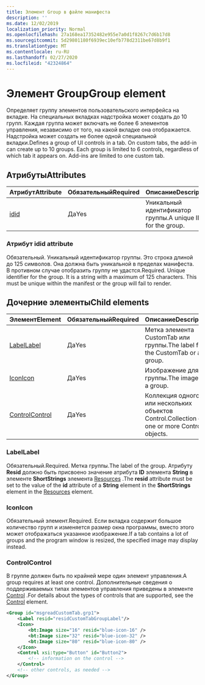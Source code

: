 ```yaml
---
title: Элемент Group в файле манифеста
description: ''
ms.date: 12/02/2019
localization_priority: Normal
ms.openlocfilehash: 27a168ea17352482e955e7a0d1f8267c7d6b17d8
ms.sourcegitcommit: 5d29801180f6939ec10efb778d2311be67d8b9f1
ms.translationtype: MT
ms.contentlocale: ru-RU
ms.lasthandoff: 02/27/2020
ms.locfileid: "42324864"
---
```

# <a name="group-element"></a><span data-ttu-id="5ff66-102">Элемент Group</span><span class="sxs-lookup"><span data-stu-id="5ff66-102">Group element</span></span>

<span data-ttu-id="5ff66-p101">Определяет группу элементов пользовательского интерфейса на вкладке.  На специальных вкладках надстройка может создать до 10 групп. Каждая группа может включать не более 6 элементов управления, независимо от того, на какой вкладке она отображается. Надстройка может создать не более одной специальной вкладки.</span><span class="sxs-lookup"><span data-stu-id="5ff66-p101">Defines a group of UI controls in a tab.  On custom tabs, the add-in can create up to 10 groups. Each group is limited to 6 controls, regardless of which tab it appears on. Add-ins are limited to one custom tab.</span></span>

## <a name="attributes"></a><span data-ttu-id="5ff66-106">Атрибуты</span><span class="sxs-lookup"><span data-stu-id="5ff66-106">Attributes</span></span>

|  <span data-ttu-id="5ff66-107">Атрибут</span><span class="sxs-lookup"><span data-stu-id="5ff66-107">Attribute</span></span>  |  <span data-ttu-id="5ff66-108">Обязательный</span><span class="sxs-lookup"><span data-stu-id="5ff66-108">Required</span></span>  |  <span data-ttu-id="5ff66-109">Описание</span><span class="sxs-lookup"><span data-stu-id="5ff66-109">Description</span></span>  |
|:-----|:-----|:-----|
|  [<span data-ttu-id="5ff66-110">id</span><span class="sxs-lookup"><span data-stu-id="5ff66-110">id</span></span>](#id-attribute)  |  <span data-ttu-id="5ff66-111">Да</span><span class="sxs-lookup"><span data-stu-id="5ff66-111">Yes</span></span>  | <span data-ttu-id="5ff66-112">Уникальный идентификатор группы.</span><span class="sxs-lookup"><span data-stu-id="5ff66-112">A unique ID for the group.</span></span>|

### <a name="id-attribute"></a><span data-ttu-id="5ff66-113">Атрибут id</span><span class="sxs-lookup"><span data-stu-id="5ff66-113">id attribute</span></span>

<span data-ttu-id="5ff66-p102">Обязательный. Уникальный идентификатор группы. Это строка длиной до 125 символов. Она должна быть уникальной в пределах манифеста. В противном случае отобразить группу не удастся.</span><span class="sxs-lookup"><span data-stu-id="5ff66-p102">Required. Unique identifier for the group. It is a string with a maximum of 125 characters. This must be unique within the manifest or the group will fail to render.</span></span>

## <a name="child-elements"></a><span data-ttu-id="5ff66-118">Дочерние элементы</span><span class="sxs-lookup"><span data-stu-id="5ff66-118">Child elements</span></span>
|  <span data-ttu-id="5ff66-119">Элемент</span><span class="sxs-lookup"><span data-stu-id="5ff66-119">Element</span></span> |  <span data-ttu-id="5ff66-120">Обязательный</span><span class="sxs-lookup"><span data-stu-id="5ff66-120">Required</span></span>  |  <span data-ttu-id="5ff66-121">Описание</span><span class="sxs-lookup"><span data-stu-id="5ff66-121">Description</span></span>  |
|:-----|:-----|:-----|
|  [<span data-ttu-id="5ff66-122">Label</span><span class="sxs-lookup"><span data-stu-id="5ff66-122">Label</span></span>](#label)      | <span data-ttu-id="5ff66-123">Да</span><span class="sxs-lookup"><span data-stu-id="5ff66-123">Yes</span></span> |  <span data-ttu-id="5ff66-124">Метка элемента CustomTab или группы.</span><span class="sxs-lookup"><span data-stu-id="5ff66-124">The label for the CustomTab or a group.</span></span>  |
|  [<span data-ttu-id="5ff66-125">Icon</span><span class="sxs-lookup"><span data-stu-id="5ff66-125">Icon</span></span>](icon.md)      | <span data-ttu-id="5ff66-126">Да</span><span class="sxs-lookup"><span data-stu-id="5ff66-126">Yes</span></span> |  <span data-ttu-id="5ff66-127">Изображение для группы.</span><span class="sxs-lookup"><span data-stu-id="5ff66-127">The image for a group.</span></span>  |
|  [<span data-ttu-id="5ff66-128">Control</span><span class="sxs-lookup"><span data-stu-id="5ff66-128">Control</span></span>](#control)    | <span data-ttu-id="5ff66-129">Да</span><span class="sxs-lookup"><span data-stu-id="5ff66-129">Yes</span></span> |  <span data-ttu-id="5ff66-130">Коллекция одного или нескольких объектов Control.</span><span class="sxs-lookup"><span data-stu-id="5ff66-130">Collection of one or more Control objects.</span></span>  |

### <a name="label"></a><span data-ttu-id="5ff66-131">Label</span><span class="sxs-lookup"><span data-stu-id="5ff66-131">Label</span></span> 

<span data-ttu-id="5ff66-132">Обязательный.</span><span class="sxs-lookup"><span data-stu-id="5ff66-132">Required.</span></span> <span data-ttu-id="5ff66-133">Метка группы.</span><span class="sxs-lookup"><span data-stu-id="5ff66-133">The label of the group.</span></span> <span data-ttu-id="5ff66-134">Атрибуту **Resid** должно быть присвоено значение атрибута **ID** элемента **String** в элементе **ShortStrings** элемента [Resources](resources.md) .</span><span class="sxs-lookup"><span data-stu-id="5ff66-134">The **resid** attribute must be set to the value of the **id** attribute of a **String** element in the **ShortStrings** element in the [Resources](resources.md) element.</span></span>

### <a name="icon"></a><span data-ttu-id="5ff66-135">Icon</span><span class="sxs-lookup"><span data-stu-id="5ff66-135">Icon</span></span>

<span data-ttu-id="5ff66-136">Обязательный элемент.</span><span class="sxs-lookup"><span data-stu-id="5ff66-136">Required.</span></span> <span data-ttu-id="5ff66-137">Если вкладка содержит большое количество групп и изменяется размер окна программы, вместо этого может отображаться указанное изображение.</span><span class="sxs-lookup"><span data-stu-id="5ff66-137">If a tab contains a lot of groups and the program window is resized, the specified image may display instead.</span></span>

### <a name="control"></a><span data-ttu-id="5ff66-138">Control</span><span class="sxs-lookup"><span data-stu-id="5ff66-138">Control</span></span>
<span data-ttu-id="5ff66-139">В группе должен быть по крайней мере один элемент управления.</span><span class="sxs-lookup"><span data-stu-id="5ff66-139">A group requires at least one control.</span></span> <span data-ttu-id="5ff66-140">Дополнительные сведения о поддерживаемых типах элементов управления приведены в элементе [Control](control.md) .</span><span class="sxs-lookup"><span data-stu-id="5ff66-140">For details about the types of controls that are supported, see the [Control](control.md) element.</span></span>

```xml
<Group id="msgreadCustomTab.grp1">
    <Label resid="residCustomTabGroupLabel"/>
    <Icon>
        <bt:Image size="16" resid="blue-icon-16" />
        <bt:Image size="32" resid="blue-icon-32" />
        <bt:Image size="80" resid="blue-icon-80" />
    </Icon>
    <Control xsi:type="Button" id="Button2">
        <!-- information on the control -->
    </Control>
    <!-- other controls, as needed -->
</Group>
```
